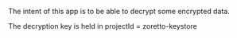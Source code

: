 The intent of this app is to be able to decrypt some encrypted data.

The decryption key is held in projectId = zoretto-keystore


